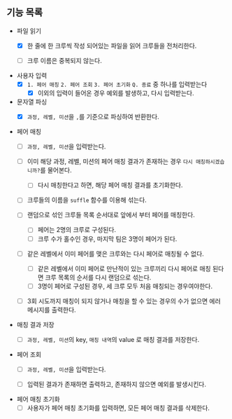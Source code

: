 ## 기능 목록

* 파일 읽기
  * [x] 한 줄에 한 크루씩 작성 되어있는 파일을 읽어 크루들을 전처리한다.
  * [ ] 크루 이름은 중복되지 않는다.


* 사용자 입력
  * [x] `1. 페어 매칭` `2. 페어 조회` `3. 페어 초기화` `Q. 종료` 중 하나를 입력받는다
    * [x] 이외의 입력이 들어온 경우 예외를 발생하고, 다시 입력받는다.

* 문자열 파싱
  * [x] `과정, 레벨, 미션`을 `,`를 기준으로 파싱하여 반환한다.


* 페어 매칭
  * [ ] `과정, 레벨, 미션`을 입력받는다.
  * [ ] 이미 해당 과정, 레벨, 미션의 페어 매칭 결과가 존재하는 경우 `다시 매칭하시겠습니까?`를 물어본다.
    * [ ] 다시 매칭한다고 하면, 해당 페어 매칭 결과를 초기화한다.
  * [ ] 크루들의 이름을 `suffle` 함수를 이용해 섞는다.
  * [ ] 랜덤으로 섞인 크루들 목록 순서대로 앞에서 부터 페어를 매칭한다.
    * [ ] 페어는 2명의 크루로 구성된다.
    * [ ] 크루 수가 홀수인 경우, 마지막 팀은 3명이 페어가 된다.
  * [ ] 같은 레벨에서 이미 페어를 맺은 크루와는 다시 페어로 매칭될 수 없다.
    * [ ] 같은 레벨에서 이미 페어로 만난적이 있는 크루끼리 다시 페어로 매칭 된다면 크루 목록의 순서를 다시 랜덤으로 섞는다.
    * [ ] 3명이 페어로 구성된 경우, 세 크루 모두 처음 매칭되는 경우여야한다.
  * [ ] 3회 시도까지 매칭이 되지 않거나 매칭을 할 수 있는 경우의 수가 없으면 에러 메시지를 출력한다.


* 매칭 결과 저장
  * [ ] `과정, 레벨, 미션`의 key, `매칭 내역`의 value 로 매칭 결과를 저장한다.


* 페어 조회
  * [ ] `과정, 레벨, 미션`을 입력받는다.
  * [ ] 입력된 결과가 존재하면 출력하고, 존재하지 않으면 예외를 발생시킨다.
  

* 페어 매칭 초기화
  * [ ] 사용자가 페어 매칭 초기화를 입력하면, 모든 페어 매칭 결과를 삭제한다.